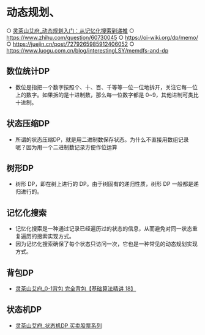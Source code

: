 # 动态规划、

○ [灵茶山艾府_动态规划入门：从记忆化搜索到递推](https://www.bilibili.com/video/BV1Xj411K7oF/?spm_id_from=333.788&vd_source=5c4d3e12d3512ed84532d27dcef8ab0d)
○ https://www.zhihu.com/question/60730045
○ https://oi-wiki.org/dp/memo/
○ https://juejin.cn/post/7279265985912406052
○ https://www.luogu.com.cn/blog/interestingLSY/memdfs-and-dp

## 数位统计DP
- 数位是指把一个数字按照个、十、百、千等等一位一位地拆开，关注它每一位上的数字。如果拆的是十进制数，那么每一位数字都是 0~9，其他进制可类比十进制。

## 状态压缩DP

- 所谓的状态压缩DP，就是用二进制数保存状态。为什么不直接用数组记录呢？因为用一个二进制数记录方便作位运算

## 树形DP
- 树形 DP，即在树上进行的 DP。由于树固有的递归性质，树形 DP 一般都是递归进行的。

## 记忆化搜索
- 记忆化搜索是一种通过记录已经遍历过的状态的信息，从而避免对同一状态重复遍历的搜索实现方式。
- 因为记忆化搜索确保了每个状态只访问一次，它也是一种常见的动态规划实现方式。


## 背包DP
- [灵茶山艾府_0-1背包 完全背包【基础算法精讲 18】](https://www.bilibili.com/video/BV16Y411v7Y6/?spm_id_from=333.788&vd_source=5c4d3e12d3512ed84532d27dcef8ab0d)


## 状态机DP
- [灵茶山艾府_状态机DP 买卖股票系列](https://www.bilibili.com/video/BV1ho4y1W7QK/?spm_id_from=333.788&vd_source=5c4d3e12d3512ed84532d27dcef8ab0d)